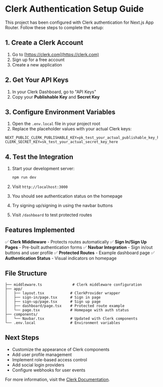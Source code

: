 # Clerk Authentication Setup Guide

This project has been configured with Clerk authentication for Next.js App Router. Follow these steps to complete the setup:

## 1. Create a Clerk Account

1. Go to [https://clerk.com](https://clerk.com)
2. Sign up for a free account
3. Create a new application

## 2. Get Your API Keys

1. In your Clerk Dashboard, go to "API Keys"
2. Copy your **Publishable Key** and **Secret Key**

## 3. Configure Environment Variables

1. Open the `.env.local` file in your project root
2. Replace the placeholder values with your actual Clerk keys:

```env
NEXT_PUBLIC_CLERK_PUBLISHABLE_KEY=pk_test_your_actual_publishable_key_here
CLERK_SECRET_KEY=sk_test_your_actual_secret_key_here
```

## 4. Test the Integration

1. Start your development server:
   ```bash
   npm run dev
   ```

2. Visit `http://localhost:3000`
3. You should see authentication status on the homepage
4. Try signing up/signing in using the navbar buttons
5. Visit `/dashboard` to test protected routes

## Features Implemented

✅ **Clerk Middleware** - Protects routes automatically
✅ **Sign In/Sign Up Pages** - Pre-built authentication forms
✅ **Navbar Integration** - Sign in/out buttons and user profile
✅ **Protected Routes** - Example dashboard page
✅ **Authentication Status** - Visual indicators on homepage

## File Structure

```
├── middleware.ts              # Clerk middleware configuration
├── app/
│   ├── layout.tsx            # ClerkProvider wrapper
│   ├── sign-in/page.tsx      # Sign in page
│   ├── sign-up/page.tsx      # Sign up page
│   ├── dashboard/page.tsx    # Protected route example
│   └── page.tsx              # Homepage with auth status
├── components/
│   └── Navbar.tsx            # Updated with Clerk components
└── .env.local                # Environment variables
```

## Next Steps

- Customize the appearance of Clerk components
- Add user profile management
- Implement role-based access control
- Add social login providers
- Configure webhooks for user events

For more information, visit the [Clerk Documentation](https://clerk.com/docs).
